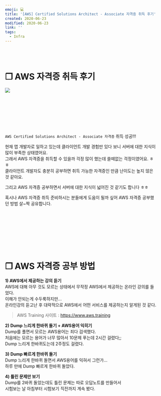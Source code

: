 ```yaml
---
emoji: 💻
title: '[AWS] Certified Solutions Architect - Associate 자격증 취득 후기'
created: 2020-06-23
modified: 2020-06-23
link: ''
tags:
  - Infra
---
```

<br></br>





# **❐ AWS 자격증 취득 후기**
![](/assets/aws-certified-solutions-architect-associate.png)
<br></br><br></br><br></br><br></br>

`AWS Certified Solutions Architect - Associate 자격증` 취득 성공!!!

현재 앱 개발자로 일하고 있는데 클라이언트 개발 경험만 있다 보니 서버에 대한 지식이 많이 부족한 상태였어요.  
그래서 AWS 자격증을 취득할 수 있을까 걱정 많이 했는데 쓸떼없는 걱정이였어요. ㅎㅎ  
클라이언트 개발자도 충분히 공부하면 취득 가능한 자격증인 만큼 난이도는 높지 않은 것 같아요.  

그리고 AWS 자격증 공부하면서 서버에 대한 지식이 넓어진 것 같기도 합니다 ㅎㅎ

혹시나 AWS 자격증 취득 준비하시는 분들에게 도움이 될까 싶어 AWS 자격증 공부했던 방법 살~짝 공유합니다.   
<br></br><br></br><br></br><br></br>





# **❐ AWS 자격증 공부 방법**
**1) AWS에서 제공하는 강의 듣기**  
AWS에 대해 아무 것도 모르는 상태에서 무작정 AWS에서 제공하는 온라인 강의를 들었다.  
이해가 안되는게 수두룩하지만...  
온라인강의 듣고난 후 대략적으로 AWS에서 어떤 서비스를 제공하는지 알게된 것 같다.  
> AWS Training 사이트 : https://www.aws.training

**2) Dump 느리게 한바퀴 돌기 + AWS용어 익히기**  
Dump를 풀면서 모르는 AWS용어는 죄다 검색했다.  
처음에는 모르는 용어가 너무 많아서 10문제 푸는데 2시간 걸렸다;;  
Dump 느리게 한바퀴도는데 2주정도 걸렸다.  

**3) Dump 빠르게 한바퀴 돌기**  
Dump 느리게 한바퀴 돌면서 AWS용어를 익혀서 그런가...  
하루 만에 Dump 빠르게 한바퀴 돌았다.  

**4) 틀린 문제만 보기**  
Dump를 2바퀴 돌았는데도 틀린 문제는 따로 오답노트를 만들어서  
시험보는 날 아침부터 시험보기 직전까지 계속 봤다.  

<br></br><br></br>
